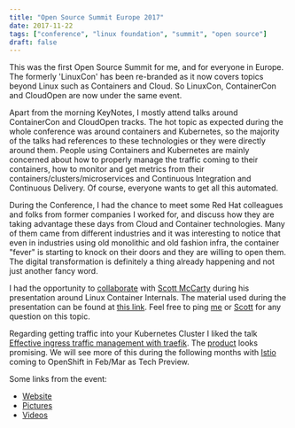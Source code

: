 ```yaml
---
title: "Open Source Summit Europe 2017"
date: 2017-11-22
tags: ["conference", "linux foundation", "summit", "open source"]
draft: false
---
```


This was the first Open Source Summit for me, and for everyone in Europe. The formerly 'LinuxCon' has been re-branded as it now covers topics beyond Linux such as Containers and Cloud. So LinuxCon, ContainerCon and CloudOpen are now under the same event.

Apart from the morning KeyNotes, I mostly attend talks around ContainerCon and CloudOpen tracks. The hot topic as expected during the whole conference was around containers and Kubernetes, so the majority of the talks had references to these technologies or they were directly around them. People using Containers and Kubernetes are mainly concerned about how to properly manage the traffic coming to their containers, how to monitor and get metrics from their containers/clusters/microservices
and Continuous Integration and Continuous Delivery. Of course, everyone wants to get all this automated.

During the Conference, I had the chance to meet some Red Hat colleagues and folks from former companies I worked for, and discuss how they are taking advantage these days from Cloud and Container technologies. Many of them came from different industries and it was interesting to notice that even in industries using old monolithic and old fashion infra, the container "fever" is starting to knock on their doors and they are willing to open them. The digital transformation is definitely a thing already happening and not just another fancy word.

I had the opportunity to [collaborate](http://sched.co/BxJy) with [Scott McCarty](https://twitter.com/fatherlinux) during his presentation around Linux Container Internals. The material used during the presentation can be found at [this link](https://schd.ws/hosted_files/osseu17/43/Container%20Internals%20Lab%20Presentation.pdf). Feel free to ping [me](https://twitter.com/makentenza) or [Scott](https://twitter.com/fatherlinux) for any question on this topic.

Regarding getting traffic into your Kubernetes Cluster I liked the talk [Effective ingress traffic management with traefik](https://osseu17.sched.com/event/BxI0/effective-ingress-traffic-management-with-traefik-emile-vauge-containous). The [product](https://traefik.io/) looks promising. We will see more of this during the following months with [Istio](https://istio.io/) coming to OpenShift in Feb/Mar as Tech Preview.

Some links from the event:

  - [Website](http://events.linuxfoundation.org/events/archive/2017/open-source-summit-europe)
  - [Pictures](https://www.flickr.com/photos/linuxfoundation/sets/72157661789269468)
  - [Videos](https://www.youtube.com/playlist?list=PLbzoR-pLrL6pISWAq-1cXP4_UZAyRtesk)
